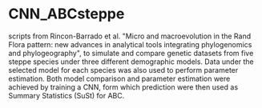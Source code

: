 # CNN_ABCsteppe

scripts from Rincon-Barrado et al. "Micro and macroevolution in the Rand Flora pattern: new advances in analytical tools integrating phylogenomics and phylogeography", to simulate and compare genetic datasets from five steppe species under three different demographic models. Data under the selected model for each species was also used to perform parameter estimation. Both model comparison and parameter estimation were achieved by training a CNN, form which prediction were then used as Summary Statistics (SuSt) for ABC.
